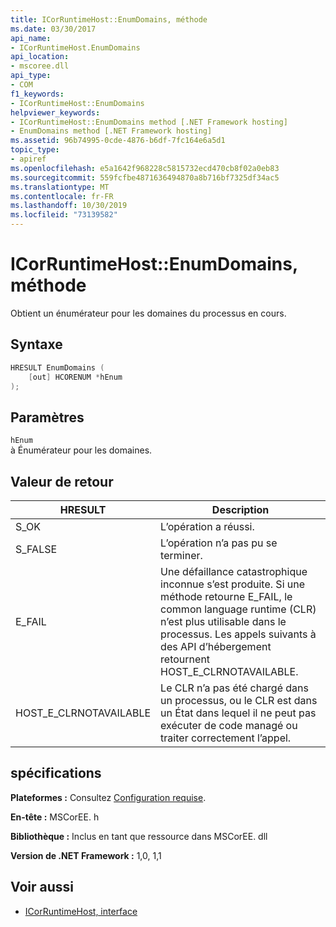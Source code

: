 ```yaml
---
title: ICorRuntimeHost::EnumDomains, méthode
ms.date: 03/30/2017
api_name:
- ICorRuntimeHost.EnumDomains
api_location:
- mscoree.dll
api_type:
- COM
f1_keywords:
- ICorRuntimeHost::EnumDomains
helpviewer_keywords:
- ICorRuntimeHost::EnumDomains method [.NET Framework hosting]
- EnumDomains method [.NET Framework hosting]
ms.assetid: 96b74995-0cde-4876-b6df-7fc164e6a5d1
topic_type:
- apiref
ms.openlocfilehash: e5a1642f968228c5815732ecd470cb8f02a0eb83
ms.sourcegitcommit: 559fcfbe4871636494870a8b716bf7325df34ac5
ms.translationtype: MT
ms.contentlocale: fr-FR
ms.lasthandoff: 10/30/2019
ms.locfileid: "73139582"
---
```

# <a name="icorruntimehostenumdomains-method"></a>ICorRuntimeHost::EnumDomains, méthode
Obtient un énumérateur pour les domaines du processus en cours.  
  
## <a name="syntax"></a>Syntaxe  
  
```cpp  
HRESULT EnumDomains (  
    [out] HCORENUM *hEnum  
);  
```  
  
## <a name="parameters"></a>Paramètres  
 `hEnum`  
 à Énumérateur pour les domaines.  
  
## <a name="return-value"></a>Valeur de retour  
  
|HRESULT|Description|  
|-------------|-----------------|  
|S_OK|L’opération a réussi.|  
|S_FALSE|L’opération n’a pas pu se terminer.|  
|E_FAIL|Une défaillance catastrophique inconnue s’est produite. Si une méthode retourne E_FAIL, le common language runtime (CLR) n’est plus utilisable dans le processus. Les appels suivants à des API d’hébergement retournent HOST_E_CLRNOTAVAILABLE.|  
|HOST_E_CLRNOTAVAILABLE|Le CLR n’a pas été chargé dans un processus, ou le CLR est dans un État dans lequel il ne peut pas exécuter de code managé ou traiter correctement l’appel.|  
  
## <a name="requirements"></a>spécifications  
 **Plateformes :** Consultez [Configuration requise](../../../../docs/framework/get-started/system-requirements.md).  
  
 **En-tête :** MSCorEE. h  
  
 **Bibliothèque :** Inclus en tant que ressource dans MSCorEE. dll  
  
 **Version de .NET Framework :** 1,0, 1,1  
  
## <a name="see-also"></a>Voir aussi

- [ICorRuntimeHost, interface](../../../../docs/framework/unmanaged-api/hosting/icorruntimehost-interface.md)
